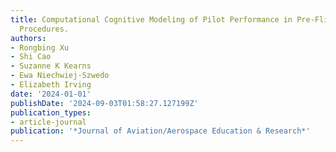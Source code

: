 ```yaml
---
title: Computational Cognitive Modeling of Pilot Performance in Pre-Flight and Take-Off
  Procedures.
authors:
- Rongbing Xu
- Shi Cao
- Suzanne K Kearns
- Ewa Niechwiej-Szwedo
- Elizabeth Irving
date: '2024-01-01'
publishDate: '2024-09-03T01:58:27.127199Z'
publication_types:
- article-journal
publication: '*Journal of Aviation/Aerospace Education & Research*'
---
```

